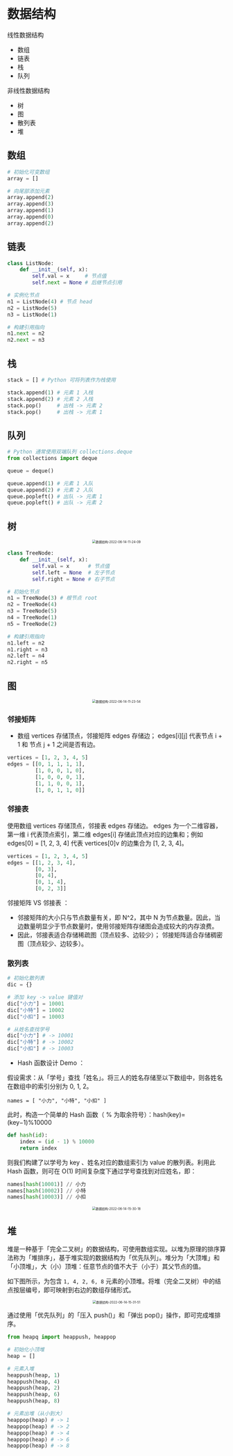# 数据结构

线性数据结构

- 数组
- 链表
- 栈
- 队列

非线性数据结构

- 树
- 图
- 散列表
- 堆

## 数组

```python
# 初始化可变数组
array = []

# 向尾部添加元素
array.append(2)
array.append(3)
array.append(1)
array.append(0)
array.append(2)
```

## 链表

```python
class ListNode:
    def __init__(self, x):
        self.val = x     # 节点值
        self.next = None # 后继节点引用

# 实例化节点
n1 = ListNode(4) # 节点 head
n2 = ListNode(5)
n3 = ListNode(1)

# 构建引用指向
n1.next = n2
n2.next = n3
```

## 栈

```python
stack = [] # Python 可将列表作为栈使用

stack.append(1) # 元素 1 入栈
stack.append(2) # 元素 2 入栈
stack.pop()     # 出栈 -> 元素 2
stack.pop()     # 出栈 -> 元素 1
```

## 队列

```python
# Python 通常使用双端队列 collections.deque
from collections import deque

queue = deque()

queue.append(1) # 元素 1 入队
queue.append(2) # 元素 2 入队
queue.popleft() # 出队 -> 元素 1
queue.popleft() # 出队 -> 元素 2
```

## 树

<div align=center><img src="/assets/数据结构-2022-06-14-11-24-09.png" alt="数据结构-2022-06-14-11-24-09" style="zoom:50%;" /></div>

```python
class TreeNode:
    def __init__(self, x):
        self.val = x      # 节点值
        self.left = None  # 左子节点
        self.right = None # 右子节点

# 初始化节点
n1 = TreeNode(3) # 根节点 root
n2 = TreeNode(4)
n3 = TreeNode(5)
n4 = TreeNode(1)
n5 = TreeNode(2)

# 构建引用指向
n1.left = n2
n1.right = n3
n2.left = n4
n2.right = n5
```

## 图

<div align=center><img src="/assets/数据结构-2022-06-14-11-23-54.png" alt="数据结构-2022-06-14-11-23-54" style="zoom:50%;" /></div>

### 邻接矩阵

- 数组 vertices 存储顶点，邻接矩阵 edges 存储边； edges[i][j] 代表节点 i + 1 和 节点 j + 1 之间是否有边。

```python
vertices = [1, 2, 3, 4, 5]
edges = [[0, 1, 1, 1, 1],
         [1, 0, 0, 1, 0],
         [1, 0, 0, 0, 1],
         [1, 1, 0, 0, 1],
         [1, 0, 1, 1, 0]]
```

### 邻接表

使用数组 vertices 存储顶点，邻接表 edges 存储边。 edges 为一个二维容器，第一维 i 代表顶点索引，第二维 edges[i] 存储此顶点对应的边集和；例如 edges[0] = [1, 2, 3, 4] 代表 vertices[0]v 的边集合为 [1, 2, 3, 4]。

```python
vertices = [1, 2, 3, 4, 5]
edges = [[1, 2, 3, 4],
         [0, 3],
         [0, 4],
         [0, 1, 4],
         [0, 2, 3]]
```

邻接矩阵 VS 邻接表 ：

- 邻接矩阵的大小只与节点数量有关，即 N^2，其中 N 为节点数量。因此，当边数量明显少于节点数量时，使用邻接矩阵存储图会造成较大的内存浪费。
- 因此，邻接表适合存储稀疏图（顶点较多、边较少）； 邻接矩阵适合存储稠密图（顶点较少、边较多）。

### 散列表

```python
# 初始化散列表
dic = {}

# 添加 key -> value 键值对
dic["小力"] = 10001
dic["小特"] = 10002
dic["小扣"] = 10003

# 从姓名查找学号
dic["小力"] # -> 10001
dic["小特"] # -> 10002
dic["小扣"] # -> 10003
```

- Hash 函数设计 Demo ：

假设需求：从「学号」查找「姓名」。将三人的姓名存储至以下数组中，则各姓名在数组中的索引分别为 0, 1, 2。

`names = [ "小力", "小特", "小扣" ]`

此时，构造一个简单的 Hash 函数（ % 为取余符号）：hash(key)=(key−1)%10000

```python
def hash(id):
    index = (id - 1) % 10000
    return index
```

则我们构建了以学号为 key 、姓名对应的数组索引为 value 的散列表。利用此 Hash 函数，则可在 O(1) 时间复杂度下通过学号查找到对应姓名，即：

```python
names[hash(10001)] // 小力
names[hash(10002)] // 小特
names[hash(10003)] // 小扣
```

<div align=center><img src="/assets/数据结构-2022-06-14-15-30-18.png" alt="数据结构-2022-06-14-15-30-18" style="zoom:50%;" /></div>

## 堆

堆是一种基于「完全二叉树」的数据结构，可使用数组实现。以堆为原理的排序算法称为「堆排序」，基于堆实现的数据结构为「优先队列」。堆分为「大顶堆」和「小顶堆」，大（小）顶堆：任意节点的值不大于（小于）其父节点的值。

如下图所示，为包含 `1, 4, 2, 6, 8` 元素的小顶堆。将堆（完全二叉树）中的结点按层编号，即可映射到右边的数组存储形式。

<div align=center><img src="/assets/数据结构-2022-06-14-15-31-51.png" alt="数据结构-2022-06-14-15-31-51" style="zoom:50%;" /></div>

通过使用「优先队列」的「压入 push()」和「弹出 pop()」操作，即可完成堆排序。

```python
from heapq import heappush, heappop

# 初始化小顶堆
heap = []

# 元素入堆
heappush(heap, 1)
heappush(heap, 4)
heappush(heap, 2)
heappush(heap, 6)
heappush(heap, 8)

# 元素出堆（从小到大）
heappop(heap) # -> 1
heappop(heap) # -> 2
heappop(heap) # -> 4
heappop(heap) # -> 6
heappop(heap) # -> 8
```